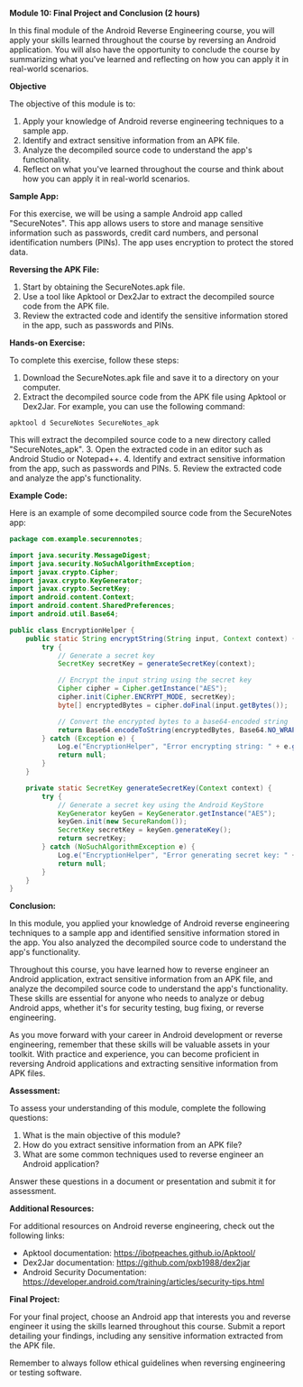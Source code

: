 **Module 10: Final Project and Conclusion (2 hours)**

In this final module of the Android Reverse Engineering course, you will apply your skills learned throughout the course by reversing an Android application. You will also have the opportunity to conclude the course by summarizing what you've learned and reflecting on how you can apply it in real-world scenarios.

**Objective**

The objective of this module is to:

1. Apply your knowledge of Android reverse engineering techniques to a sample app.
2. Identify and extract sensitive information from an APK file.
3. Analyze the decompiled source code to understand the app's functionality.
4. Reflect on what you've learned throughout the course and think about how you can apply it in real-world scenarios.

**Sample App:**

For this exercise, we will be using a sample Android app called "SecureNotes". This app allows users to store and manage sensitive information such as passwords, credit card numbers, and personal identification numbers (PINs). The app uses encryption to protect the stored data.

**Reversing the APK File:**

1. Start by obtaining the SecureNotes.apk file.
2. Use a tool like Apktool or Dex2Jar to extract the decompiled source code from the APK file.
3. Review the extracted code and identify the sensitive information stored in the app, such as passwords and PINs.

**Hands-on Exercise:**

To complete this exercise, follow these steps:

1. Download the SecureNotes.apk file and save it to a directory on your computer.
2. Extract the decompiled source code from the APK file using Apktool or Dex2Jar. For example, you can use the following command:
```
apktool d SecureNotes SecureNotes_apk
```
This will extract the decompiled source code to a new directory called "SecureNotes_apk".
3. Open the extracted code in an editor such as Android Studio or Notepad++.
4. Identify and extract sensitive information from the app, such as passwords and PINs.
5. Review the extracted code and analyze the app's functionality.

**Example Code:**

Here is an example of some decompiled source code from the SecureNotes app:
```java
package com.example.securennotes;

import java.security.MessageDigest;
import java.security.NoSuchAlgorithmException;
import javax.crypto.Cipher;
import javax.crypto.KeyGenerator;
import javax.crypto.SecretKey;
import android.content.Context;
import android.content.SharedPreferences;
import android.util.Base64;

public class EncryptionHelper {
    public static String encryptString(String input, Context context) {
        try {
            // Generate a secret key
            SecretKey secretKey = generateSecretKey(context);

            // Encrypt the input string using the secret key
            Cipher cipher = Cipher.getInstance("AES");
            cipher.init(Cipher.ENCRYPT_MODE, secretKey);
            byte[] encryptedBytes = cipher.doFinal(input.getBytes());

            // Convert the encrypted bytes to a base64-encoded string
            return Base64.encodeToString(encryptedBytes, Base64.NO_WRAP);
        } catch (Exception e) {
            Log.e("EncryptionHelper", "Error encrypting string: " + e.getMessage());
            return null;
        }
    }

    private static SecretKey generateSecretKey(Context context) {
        try {
            // Generate a secret key using the Android KeyStore
            KeyGenerator keyGen = KeyGenerator.getInstance("AES");
            keyGen.init(new SecureRandom());
            SecretKey secretKey = keyGen.generateKey();
            return secretKey;
        } catch (NoSuchAlgorithmException e) {
            Log.e("EncryptionHelper", "Error generating secret key: " + e.getMessage());
            return null;
        }
    }
}
```
**Conclusion:**

In this module, you applied your knowledge of Android reverse engineering techniques to a sample app and identified sensitive information stored in the app. You also analyzed the decompiled source code to understand the app's functionality.

Throughout this course, you have learned how to reverse engineer an Android application, extract sensitive information from an APK file, and analyze the decompiled source code to understand the app's functionality. These skills are essential for anyone who needs to analyze or debug Android apps, whether it's for security testing, bug fixing, or reverse engineering.

As you move forward with your career in Android development or reverse engineering, remember that these skills will be valuable assets in your toolkit. With practice and experience, you can become proficient in reversing Android applications and extracting sensitive information from APK files.

**Assessment:**

To assess your understanding of this module, complete the following questions:

1. What is the main objective of this module?
2. How do you extract sensitive information from an APK file?
3. What are some common techniques used to reverse engineer an Android application?

Answer these questions in a document or presentation and submit it for assessment.

**Additional Resources:**

For additional resources on Android reverse engineering, check out the following links:

* Apktool documentation: <https://ibotpeaches.github.io/Apktool/>
* Dex2Jar documentation: <https://github.com/pxb1988/dex2jar>
* Android Security Documentation: <https://developer.android.com/training/articles/security-tips.html>

**Final Project:**

For your final project, choose an Android app that interests you and reverse engineer it using the skills learned throughout this course. Submit a report detailing your findings, including any sensitive information extracted from the APK file.

Remember to always follow ethical guidelines when reversing engineering or testing software.
